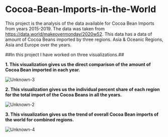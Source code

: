 # Cocoa-Bean-Imports-in-the-World
This project is the analysis of the data available for Cocoa Bean Imports from years 2015-2019. The data was taken from https://data.world/makeovermonday/2020w52.
This data has a data of amount of Cocoa Beans imported by three regions. Asia & Oceanic Regions, Asia and Europe over the years.

##In this project I have worked on three visualizations.##

**1. This visualization gives us the direct comparison of the amount of Cocoa Bean imported in each year.**

![Unknown-3](https://user-images.githubusercontent.com/31748299/117650856-126ea400-b146-11eb-8b57-bdaf9951d3ee.png)

**2. This visualization gives us the individual percent share of each region for the total import of the Cocoa Beans in all the years.**

![Unknown-2](https://user-images.githubusercontent.com/31748299/117649825-d2f38800-b144-11eb-95db-4c129d4a103b.png)

**3. This visualization gives us the trend of overall Cocoa Bean imports of the world for combined regions.**

![Unknown-4](https://user-images.githubusercontent.com/31748299/117650910-21eded00-b146-11eb-947e-0e6042016614.png)

